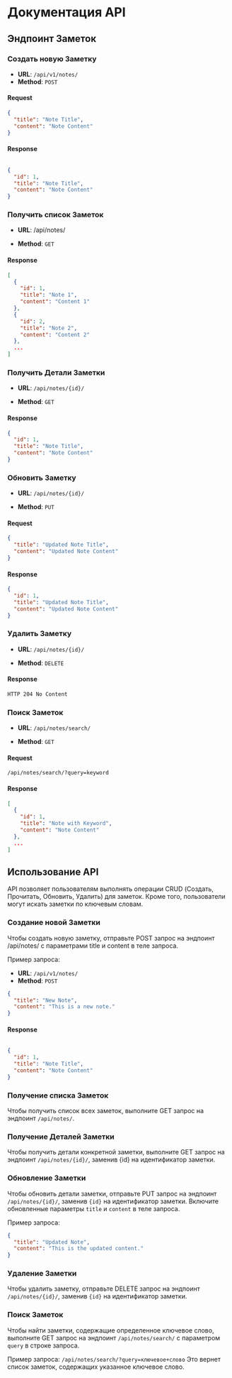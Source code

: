 # Документация API

## Эндпоинт Заметок

### Создать новую Заметку

- **URL**: `/api/v1/notes/`
- **Method**: `POST`

#### Request
```json
{
  "title": "Note Title",
  "content": "Note Content"
}
```

#### Response
```json

{
  "id": 1,
  "title": "Note Title",
  "content": "Note Content"
}
```

### Получить список Заметок


- **URL**: /api/notes/

- **Method**: `GET`

#### Response
```json
[
  {
    "id": 1,
    "title": "Note 1",
    "content": "Content 1"
  },
  {
    "id": 2,
    "title": "Note 2",
    "content": "Content 2"
  },
  ...
]
```

### Получить Детали Заметки


- **URL**: `/api/notes/{id}/`

- **Method**: `GET`

#### Response
```json
{
  "id": 1,
  "title": "Note Title",
  "content": "Note Content"
}
```

### Обновить Заметку


- **URL**: `/api/notes/{id}/`

- **Method**: `PUT`

#### Request
```json
{
  "title": "Updated Note Title",
  "content": "Updated Note Content"
}
```

#### Response
```json
{
  "id": 1,
  "title": "Updated Note Title",
  "content": "Updated Note Content"
}
```


### Удалить Заметку


- **URL**: `/api/notes/{id}/`

- **Method**: `DELETE`

#### Response
```css
HTTP 204 No Content
```



### Поиск Заметок


- **URL**: `/api/notes/search/`

- **Method**: `GET`

#### Request
`/api/notes/search/?query=keyword`

#### Response
```json
[
  {
    "id": 1,
    "title": "Note with Keyword",
    "content": "Note Content"
  },
  ...
]
```


## Использование API
API позволяет пользователям выполнять операции CRUD (Создать, Прочитать, Обновить, Удалить) для заметок. Кроме того, пользователи могут искать заметки по ключевым словам.

### Создание новой Заметки
Чтобы создать новую заметку, отправьте POST запрос на эндпоинт /api/notes/ с параметрами title и content в теле запроса.


Пример запроса:
- **URL**: `/api/v1/notes/`
- **Method**: `POST`
```json
{
  "title": "New Note",
  "content": "This is a new note."
}
```
#### Response
```json

{
  "id": 1,
  "title": "Note Title",
  "content": "Note Content"
}
```

### Получение списка Заметок
Чтобы получить список всех заметок, выполните GET запрос на эндпоинт `/api/notes/`.


### Получение Деталей Заметки
Чтобы получить детали конкретной заметки, выполните GET запрос на эндпоинт `/api/notes/{id}/`, заменив {id} на идентификатор заметки.

### Обновление Заметки
Чтобы обновить детали заметки, отправьте PUT запрос на эндпоинт `/api/notes/{id}/`, заменив `{id}` на идентификатор заметки. Включите обновленные параметры `title` и `content` в теле запроса.

Пример запроса:
```json
{
  "title": "Updated Note",
  "content": "This is the updated content."
}
```


### Удаление Заметки
Чтобы удалить заметку, отправьте DELETE запрос на эндпоинт `/api/notes/{id}/`, заменив `{id}` на идентификатор заметки.
### Поиск Заметок
Чтобы найти заметки, содержащие определенное ключевое слово, выполните GET запрос на эндпоинт `/api/notes/search/` с параметром `query` в строке запроса.

Пример запроса: `/api/notes/search/?query=ключевое+слово`
Это вернет список заметок, содержащих указанное ключевое слово.




